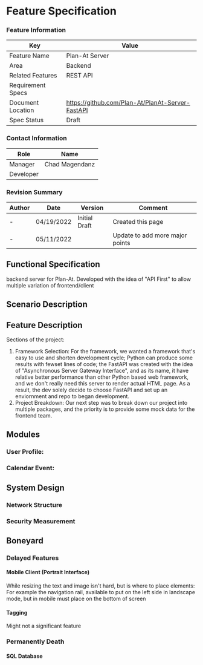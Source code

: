 # Feature Specification

### Feature Information
| Key               | Value                                            |
|-------------------|--------------------------------------------------|
| Feature Name      | Plan-At Server                                   |
| Area              | Backend                                          |
| Related Features  | REST API                                         |
| Requirement Specs ||
| Document Location | https://github.com/Plan-At/PlanAt-Server-FastAPI |
| Spec Status       | Draft                                            |

### Contact Information
| Role      | Name           |
|-----------|----------------|
| Manager   | Chad Magendanz |
| Developer ||

### Revision Summary
| Author | Date       | Version       | Comment                         |
|--------|------------|---------------|---------------------------------|
| -      | 04/19/2022 | Initial Draft | Created this page               |
| -      | 05/11/2022 |               | Update to add more major points |

## Functional Specification
backend server for Plan-At. Developed with the idea of "API First" to allow multiple variation of frontend/client

## Scenario Description


## Feature Description
Sections of the project:

1. Framework Selection:
    For the framework, we wanted a framework that's easy to use and shorten development cycle; Python can produce some results with fewset lines of code; the FastAPI was created with the idea of "Asynchronous Server Gateway Interface", and as its name, it have relative better performance than other Python based web framework, and we don't really need this server to render actual HTML page. As a result, the dev solely decide to choose FastAPI and set up an enviornment and repo to began development.
2. Project Breakdown: 
    Our next step was to break down our project into multiple packages, and the priority is to provide some mock data for the frontend team. 

## Modules
### User Profile:
### Calendar Event:

## System Design
### Network Structure
### Security Measurement

## Boneyard
### Delayed Features
#### Mobile Client (Portrait Interface)
While resizing the text and image isn't hard, but is where to place elements: For example the navigation rail, available to put on the left side in landscape mode, but in mobile must place on the bottom of screen
#### Tagging
Might not a significant feature

### Permanently Death
#### SQL Database


 